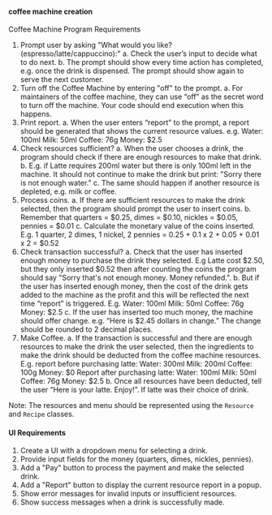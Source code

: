 #### coffee machine creation
Coffee Machine Program Requirements
1. Prompt user by asking "What would you like? (espresso/latte/cappuccino):"
   a. Check the user’s input to decide what to do next.
   b. The prompt should show every time action has completed, e.g. once the drink is dispensed. The prompt should show again to serve the next customer.
2. Turn off the Coffee Machine by entering "off" to the prompt.
   a. For maintainers of the coffee machine, they can use “off” as the secret word to turn off the machine. Your code should end execution when this happens.
3. Print report.
   a. When the user enters “report” to the prompt, a report should be generated that shows the current resource values. e.g. Water: 100ml Milk: 50ml Coffee: 76g Money: $2.5
4. Check resources sufficient?
   a. When the user chooses a drink, the program should check if there are enough resources to make that drink.
   b. E.g. if Latte requires 200ml water but there is only 100ml left in the machine. It should not continue to make the drink but print: "Sorry there is not enough water."
   c. The same should happen if another resource is depleted, e.g. milk or coffee.
5. Process coins.
   a. If there are sufficient resources to make the drink selected, then the program should prompt the user to insert coins.
   b. Remember that quarters = $0.25, dimes = $0.10, nickles = $0.05, pennies = $0.01
   c. Calculate the monetary value of the coins inserted. E.g. 1 quarter, 2 dimes, 1 nickel, 2 pennies = 0.25 + 0.1 x 2 + 0.05 + 0.01 x 2 = $0.52
6. Check transaction successful?
   a. Check that the user has inserted enough money to purchase the drink they selected. E.g Latte cost $2.50, but they only inserted $0.52 then after counting the coins the program should say "Sorry that's not enough money. Money refunded.".
   b. But if the user has inserted enough money, then the cost of the drink gets added to the machine as the profit and this will be reflected the next time “report” is triggered. E.g. Water: 100ml Milk: 50ml Coffee: 76g Money: $2.5
   c. If the user has inserted too much money, the machine should offer change. e.g. “Here is $2.45 dollars in change.” The change should be rounded to 2 decimal places.
7. Make Coffee.
   a. If the transaction is successful and there are enough resources to make the drink the user selected, then the ingredients to make the drink should be deducted from the coffee machine resources. E.g. report before purchasing latte: Water: 300ml Milk: 200ml Coffee: 100g Money: $0 Report after purchasing latte: Water: 100ml Milk: 50ml Coffee: 76g Money: $2.5
   b. Once all resources have been deducted, tell the user “Here is your latte. Enjoy!”. If latte was their choice of drink.

Note: The resources and menu should be represented using the `Resource` and `Recipe` classes.

#### UI Requirements
1. Create a UI with a dropdown menu for selecting a drink.
2. Provide input fields for the money (quarters, dimes, nickles, pennies).
3. Add a "Pay" button to process the payment and make the selected drink.
4. Add a "Report" button to display the current resource report in a popup.
5. Show error messages for invalid inputs or insufficient resources.
6. Show success messages when a drink is successfully made.
